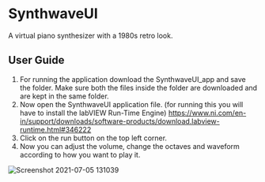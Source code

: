 # SynthwaveUI
A virtual piano synthesizer with a 1980s retro look.

## User Guide
1) For running the application download the SynthwaveUI_app and save the folder. Make sure both the files inside the folder are downloaded and are kept in the same folder. 
2) Now open the SynthwaveUI application file. (for running this you will have to install the labVIEW Run-Time Engine)
https://www.ni.com/en-in/support/downloads/software-products/download.labview-runtime.html#346222
3) Click on the run button on the top left corner. 
4) Now you can adjust the volume, change the octaves and waveform according to how you want to play it.

![Screenshot 2021-07-05 131039](https://user-images.githubusercontent.com/61357812/124435275-743c3a80-dd92-11eb-823d-7a96af1fa165.png)
